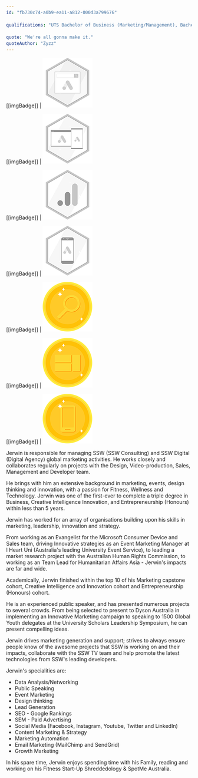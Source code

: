 ```yaml
---
id: "fb730c74-a0b9-ea11-a812-000d3a799676"

qualifications: "UTS Bachelor of Business (Marketing/Management), Bachelor of Creative Intelligence and Innovation, Bachelor of Entrepreneurship (Honours)"

quote: "We're all gonna make it."
quoteAuthor: "Zyzz"
---
```


[Editing your profile]: https://github.com/SSWConsulting/People/wiki/3.-Editing-your-profile

[[imgBadge]]
| ![Google Ad Search Certification](../badges/Certification-google-ads-search.png)

[[imgBadge]]
| ![Google Ad Display Certification](../badges/Certification-google-ads-display.png)

[[imgBadge]]
| ![Google Analytics Individual](../badges/Certification-google-analytics-individual.png)

[[imgBadge]]
| ![Google Ad Mobile Certification](../badges/Certification-google-ads-mobile.png)

[[imgBadge]]
| ![Google Ads Search Awards](../badges/Certification-google-award-ads-search.png)

[[imgBadge]]
| ![Google Ads Display Awards](../badges/Certification-google-award-ads-display.png)

[[imgBadge]]
| ![Google Ads Mobile Awards](../badges/Certification-google-award-ads-mobile.png)

Jerwin is responsible for managing SSW (SSW Consulting) and SSW Digital (Digital Agency) global marketing activities. He works closely and collaborates regularly on projects  with the Design, Video-production, Sales, Management and Developer team. 

He brings with him an extensive background in marketing, events, design thinking and innovation, with a passion for Fitness, Wellness and Technology. Jerwin was one of the first-ever to complete a triple degree in Business, Creative Intelligence Innovation, and Entrepreneurship (Honours) within less than 5 years.

Jerwin has worked for an array of organisations building upon his skills in marketing, leadership, innovation and strategy. 

From working as an Evangelist for the Microsoft Consumer Device and Sales team, driving Innovative strategies as an Event Marketing Manager at I Heart Uni (Australia's leading University Event Service), to leading a market research project with the Australian Human Rights Commission, to working as an Team Lead for Humanitarian Affairs Asia - Jerwin's impacts are far and wide.

Academically, Jerwin finished within the top 10 of his Marketing capstone cohort, Creative Intelligence and Innovation cohort and Entrepreneurship (Honours) cohort. 

He is an experienced public speaker, and has presented numerous projects to several crowds. From being selected to present to Dyson Australia in implementing an Innovative Marketing campaign to speaking to 1500 Global Youth delegates at the University Scholars Leadership Symposium, he can present compelling ideas. 

Jerwin drives marketing generation and support; strives to always ensure people know of the awesome projects that SSW is working on and their impacts, collaborate with the SSW TV team and help promote the latest technologies from SSW's leading developers. 

Jerwin's specialities are:
* Data Analysis/Networking 
* Public Speaking
* Event Marketing
* Design thinking
* Lead Generation
* SEO - Google Rankings
* SEM - Paid Advertising
* Social Media (Facebook, Instagram, Youtube, Twitter and LinkedIn)
* Content Marketing & Strategy
* Marketing Automation
* Email Marketing (MailChimp and SendGrid)
* Growth Marketing 

In his spare time, Jerwin enjoys spending time with his Family, reading and working on his Fitness Start-Up Shreddedology & SpotMe Australia. 
